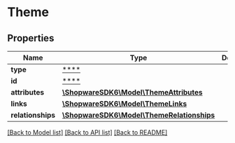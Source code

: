 # Theme

## Properties
Name | Type | Description | Notes
------------ | ------------- | ------------- | -------------
**type** | [****](.md) |  | [optional] 
**id** | [****](.md) |  | [optional] 
**attributes** | [**\ShopwareSDK6\Model\ThemeAttributes**](ThemeAttributes.md) |  | [optional] 
**links** | [**\ShopwareSDK6\Model\ThemeLinks**](ThemeLinks.md) |  | [optional] 
**relationships** | [**\ShopwareSDK6\Model\ThemeRelationships**](ThemeRelationships.md) |  | [optional] 

[[Back to Model list]](../../README.md#documentation-for-models) [[Back to API list]](../../README.md#documentation-for-api-endpoints) [[Back to README]](../../README.md)

